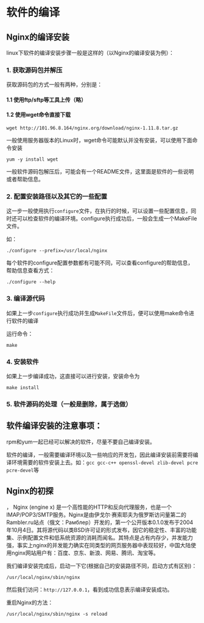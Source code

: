 # 软件的编译

## Nginx的编译安装

linux下软件的编译安装步骤一般是这样的（以Nginx的编译安装为例）：

### 1. 获取源码包并解压

获取源码包的方式一般有两种，分别是：

#### 1.1 使用ftp/sftp等工具上传（略）

#### 1.2 使用wget命令直接下载

```
wget http://101.96.8.164/nginx.org/download/nginx-1.11.8.tar.gz
```

一般使用服务器版本的Linux时，wget命令可能默认并没有安装，可以使用下面命令安装

```
yum -y install wget
```

一般软件源码包解压后，可能会有一个README文件，这里面是软件的一些说明或者帮助信息。


### 2. 配置安装路径以及其它的一些配置

这一步一般使用执行`configure`文件，在执行的时候，可以设置一些配置信息，同时还可以检查软件的编译环境。configure执行成功后，一般会生成一个MakeFile文件。

如：
```
./configure --prefix=/usr/local/nginx
```

每个软件的configure配置参数都有可能不同，可以查看configure的帮助信息，帮助信息查看方式：

```
./configure --help
```

### 3. 编译源代码

如果上一步`configure`执行成功并生成`MakeFile`文件后，便可以使用make命令进行软件的编译

运行命令：

```
make
```

### 4. 安装软件

如果上一步编译成功，这直接可以进行安装，安装命令为

```
make install
```

### 5. 软件源码的处理（一般是删除，属于选做）


## 软件编译安装的注意事项：

rpm和yum一起已经可以解决的软件，尽量不要自己编译安装。

软件的编译，一般需要编译环境以及一些响应的开发包，因此编译安装前需要将编译环境需要的软件安装上去。如：`gcc gcc-c++ openssl-devel zlib-devel pcre pcre-devel`等

## Nginx的初探
，
Nginx (engine x) 是一个高性能的HTTP和反向代理服务，也是一个IMAP/POP3/SMTP服务。Nginx是由伊戈尔·赛索耶夫为俄罗斯访问量第二的Rambler.ru站点（俄文：Рамблер）开发的，第一个公开版本0.1.0发布于2004年10月4日。其将源代码以类BSD许可证的形式发布，因它的稳定性、丰富的功能集、示例配置文件和低系统资源的消耗而闻名。其特点是占有内存少，并发能力强，事实上nginx的并发能力确实在同类型的网页服务器中表现较好，中国大陆使用nginx网站用户有：百度、京东、新浪、网易、腾讯、淘宝等。

我们编译安装完成后，启动一下它(根据自己的安装路径不同，启动方式有区别)：

```
/usr/local/nginx/sbin/nginx
```

然后我们访问：`http://127.0.0.1`，看到成功信息表示编译安装成功。


重启Nginx的方法：
```
/usr/local/nginx/sbin/nginx -s reload
```